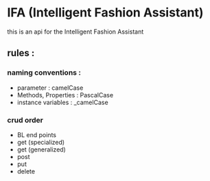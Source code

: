 # IFA (Intelligent Fashion Assistant)

this is an api for the Intelligent Fashion Assistant

## rules : 

### naming conventions : 
- parameter : camelCase 
- Methods, Properties : PascalCase 
- instance variables : _camelCase

### crud order 
- BL end points 
- get (specialized)
- get (generalized)
- post 
- put 
- delete
